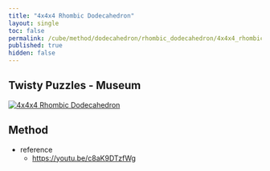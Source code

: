 ```yaml
---
title: "4x4x4 Rhombic Dodecahedron"
layout: single
toc: false
permalink: /cube/method/dodecahedron/rhombic_dodecahedron/4x4x4_rhombic_dodecahedron
published: true
hidden: false
---
```


<head>
  <base target="_blank">
</head>



## Twisty Puzzles - Museum

<a href="https://twistypuzzles.com/app/museum/museum_showitem.php?pkey=1601">
  <img alt="4x4x4 Rhombic Dodecahedron" src="https://twistypuzzles.com/museum/large/01601-04.jpg">
</a>



## Method

- reference
  - <https://youtu.be/c8aK9DTzfWg>

